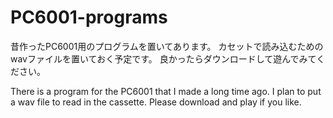 # PC6001-programs

昔作ったPC6001用のプログラムを置いてあります。
カセットで読み込むためのwavファイルを置いておく予定です。
良かったらダウンロードして遊んでみてください。

There is a program for the PC6001 that I made a long time ago.
I plan to put a wav file to read in the cassette.
Please download and play if you like.

